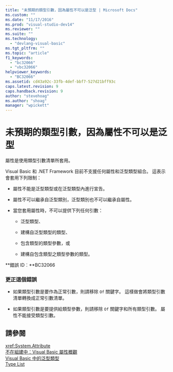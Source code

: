 ```yaml
---
title: "未預期的類型引數，因為屬性不可以是泛型 | Microsoft Docs"
ms.custom: ""
ms.date: "11/17/2016"
ms.prod: "visual-studio-dev14"
ms.reviewer: ""
ms.suite: ""
ms.technology: 
  - "devlang-visual-basic"
ms.tgt_pltfrm: ""
ms.topic: "article"
f1_keywords: 
  - "bc32066"
  - "vbc32066"
helpviewer_keywords: 
  - "BC32066"
ms.assetid: cd43a92c-33fb-4def-bbf7-527d21bff93c
caps.latest.revision: 9
caps.handback.revision: 9
author: "stevehoag"
ms.author: "shoag"
manager: "wpickett"
---
```

# 未預期的類型引數，因為屬性不可以是泛型
屬性是使用類型引數清單所套用。  
  
 Visual Basic 和 .NET Framework 目前不支援任何屬性和泛型類型組合。 這表示會套用下列限制：  
  
-   屬性不能是泛型類型或在泛型類型內進行宣告。  
  
-   屬性不可以繼承自泛型類別，泛型類別也不可以繼承自屬性。  
  
-   當您套用屬性時，不可以提供下列任何引數：  
  
    -   泛型類型、  
  
    -   建構自泛型類型的類型、  
  
    -   包含類型的類型參數，或  
  
    -   建構自包含類型之類型參數的類型。  
  
 **錯誤 ID︰**BC32066  
  
### 更正這個錯誤  
  
-   如果類型引數是要作為正常引數，則請移除 `Of` 關鍵字。 這樣做會將類型引數清單轉換成正常引數清單。  
  
-   如果類型引數是要提供給類型參數，則請移除 `Of` 關鍵字和所有類型引數。 屬性不能接受類型引數。  
  
## 請參閱  
 <xref:System.Attribute>   
 [不在組建中：Visual Basic 屬性概觀](http://msdn.microsoft.com/zh-tw/0d0cff64-892d-4f57-83bd-bef388553d4f)   
 [Visual Basic 中的泛型類型](/dotnet/visual-basic/programming-guide/language-features/data-types/generic-types)   
 [Type List](/dotnet/visual-basic/language-reference/statements/type-list)